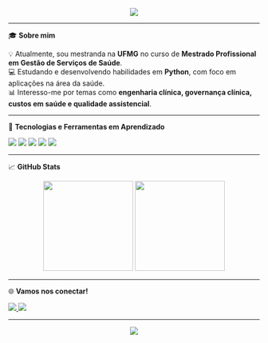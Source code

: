 <!-- Banner colorido -->
<p align="center">
  <img src="https://capsule-render.vercel.app/api?type=waving&color=0:ff6ec4,100:7873f5&height=180&section=header&text=Olá%20👋%20Sou%20a%20Laura!&fontColor=ffffff&fontSize=35&fontAlignY=35" />
</p>

---

🎓 **Sobre mim**

💡 Atualmente, sou mestranda na **UFMG** no curso de **Mestrado Profissional em Gestão de Serviços de Saúde**.  
💻 Estudando e desenvolvendo habilidades em **Python**, com foco em aplicações na área da saúde.  
📊 Interesso-me por temas como **engenharia clínica, governança clínica, custos em saúde e qualidade assistencial**.

---

🔧 **Tecnologias e Ferramentas em Aprendizado**

<p align="left">
  <img src="https://img.shields.io/badge/Python-3776AB?style=for-the-badge&logo=python&logoColor=white" />
  <img src="https://img.shields.io/badge/Jupyter-F37626?style=for-the-badge&logo=jupyter&logoColor=white" />
  <img src="https://img.shields.io/badge/Pandas-150458?style=for-the-badge&logo=pandas&logoColor=white" />
  <img src="https://img.shields.io/badge/Numpy-013243?style=for-the-badge&logo=numpy&logoColor=white" />
  <img src="https://img.shields.io/badge/Matplotlib-2C5D86?style=for-the-badge&logo=matplotlib&logoColor=white" />
</p>

---

📈 **GitHub Stats**

<p align="center">
  <img height="180em" src="https://github-readme-stats.vercel.app/api?username=laurasrsilva&show_icons=true&theme=radical" />
  <img height="180em" src="https://github-readme-stats.vercel.app/api/top-langs/?username=laurasrsilva&layout=compact&langs_count=7&theme=radical" />
</p>

---

🌐 **Vamos nos conectar!**

<p align="left">
  <a href="https://www.linkedin.com/in/laaurasr/" target="_blank">
    <img src="https://img.shields.io/badge/-LinkedIn-0A66C2?style=for-the-badge&logo=linkedin&logoColor=white" />
  </a>
  <a href="mailto:laurarsilva@ufmg.br">
    <img src="https://img.shields.io/badge/-Email-D14836?style=for-the-badge&logo=gmail&logoColor=white" />
  </a>
</p>

---

<p align="center">
  <img src="https://capsule-render.vercel.app/api?type=waving&color=0:ff6ec4,100:7873f5&height=120&section=footer"/>
</p>
